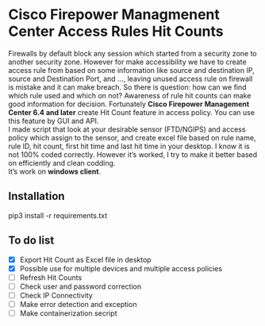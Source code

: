 # Cisco Firepower Managmenent Center Access Rules Hit Counts

Firewalls by default block any session which started from a security zone to another security zone. However for make accessibility we have to create access rule from based on some information like source and destination IP, source and Destination Port, and …, leaving unused access rule on firewall is mistake and it can make breach. So there is question: how can we find which rule used and which on not? Awareness of rule hit counts can make good information for decision. Fortunately **Cisco Firepower Management Center 6.4 and later** create Hit Count feature in access policy. You can use this feature by GUI and API.  
I made script that look at your desirable sensor (FTD/NGIPS) and access policy which assign to the sensor, and create excel file based on rule name, rule ID, hit count, first hit time and last hit time in your desktop. I know it is not 100% coded correctly. However it’s worked, I try to make it better based on efficiently and clean codding.  
It’s work on **windows client**.  

## Installation

pip3 install -r requirements.txt

## To do list

- [x] Export Hit Count as Excel file in desktop
- [x] Possible use for multiple devices and multiple access policies
- [ ] Refresh Hit Counts
- [ ] Check user and password correction
- [ ] Check IP Connectivity
- [ ] Make error detection and exception
- [ ] Make containerization secript
